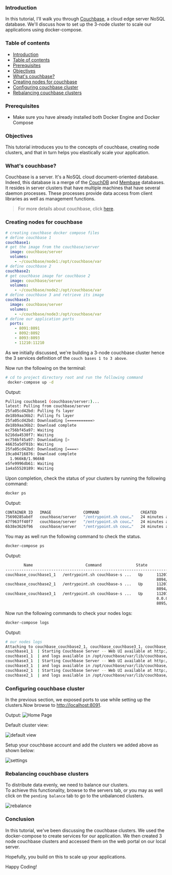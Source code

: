 ### Introduction

In this tutorial, I'll walk you through [Couchbase](https://www.couchbase.com), a cloud edge server NoSQL database. We'll discuss how to set up the 3-node cluster to scale our applications using docker-compose.

### Table of contents

- [Introduction](#introduction)
- [Table of contents](#table-of-contents)
- [Prerequisites](#prerequisites)
- [Objectives](#objectives)
- [What's couchbase?](#whats-couchbase)
- [Creating nodes for couchbase](#creating-nodes-for-couchbase)
- [Configuring couchbase cluster](#configuring-couchbase-cluster)
- [Rebalancing couchbase clusters](#rebalancing-couchbase-clusters)

### Prerequisites

- Make sure you have already installed both Docker Engine and Docker Compose

### Objectives

This tutorial introduces you to the concepts of couchbase, creating node clusters, and that in turn helps you elastically scale your application.

### What's couchbase?

Couchbase is a server. It's a NoSQL cloud document-oriented database.
Indeed, this database is a merge of the [CouchDB](https://couchdb.apache.org) and [Membase](https://blog.couchbase.com/what-exactly-membase/) databases.  
It resides in server clusters that have multiple machines that have several daemon processes. These processes provide data access from client libraries as well as management functions.

> For more details about couchbase, click [here](https://dzone.com/articles/couchbase-architecture-deep).  

### Creating nodes for couchbase

```yaml
# creating couchbase docker compose files
# define couchbase 1
couchbase1:
# get the image from the couchbase/server
  image: couchbase/server
  volumes:
    - ~/couchbase/node1:/opt/couchbase/var
# define couchbase 2
couchbase2:
# get couchbase image for couchbase 2
  image: couchbase/server
  volumes:
    - ~/couchbase/node2:/opt/couchbase/var
# define couchbase 3 and retrieve its image
couchbase3:
  image: couchbase/server
  volumes:
    - ~/couchbase/node3:/opt/couchbase/var
# define our application ports
  ports:
    - 8091:8091
    - 8092:8092 
    - 8093:8093 
    - 11210:11210
```

As we initially discussed, we're building a 3-node couchbase cluster hence the 3 services definition of the `couch bases 1 to 3 above`.

Now run the following on the terminal:  

```bash
# cd to project directory root and run the following command
 docker-compose up -d
```

Output:

```bash
Pulling couchbase1 (couchbase/server:)...
latest: Pulling from couchbase/server
25fa05cd42bd: Pulling fs layer
de18b9aa36b2: Pulling fs layer
25fa05cd42bd: Downloading [===========>                                       ]  6.368MB/26.7MB
de18b9aa36b2: Download complete
ec756bf45a97: Waiting
b216da4530f7: Waiting
ec756bf45a97: Downloading [>                                                  ]  4.294MB/467.3MB
46635a5df01b: Waiting
25fa05cd42bd: Downloading [====>                                              ]de18b9aa36b2: Downloading [==================>                                ]  2.123MB/5.647MBnload complete
19ca04716876: Download complete
  1.966kB/1.966kB
e5fe9996db61: Waiting
1a4a55520189: Waiting

```

Upon completion, check the status of your clusters by running the following command:  

```bash
docker ps
```

Output:

```bash
CONTAINER ID   IMAGE              COMMAND                  CREATED             STATUS          PORTS                                                                                                                                                                NAMES
75690285abdf   couchbase/server   "/entrypoint.sh couc…"   24 minutes ago      Up 24 minutes   8091-8096/tcp, 11207/tcp, 11210-11211/tcp, 18091-18096/tcp                                                                                                           couchbase_couchbase2_1
47f963ff40f7   couchbase/server   "/entrypoint.sh couc…"   24 minutes ago      Up 24 minutes   8094-8096/tcp, 0.0.0.0:8091-8093->8091-8093/tcp, :::8091-8093->8091-8093/tcp, 11207/tcp, 11211/tcp, 0.0.0.0:11210->11210/tcp, :::11210->11210/tcp, 18091-18096/tcp   couchbase_couchbase3_1
6b38e3626f96   couchbase/server   "/entrypoint.sh couc…"   24 minutes ago      Up 24 minutes   8091-8096/tcp, 11207/tcp, 11210-11211/tcp, 18091-18096/tcp                                                                                                           couchbase_couchbase1_1

```

You may as well run the following command to check the status.  

```bash
docker-compose ps
```

Output:

```bash
        Name                       Command               State                                                                     Ports                                                                  
-----------------------------------------------------------------------------------------------------------------------------------------------------------------------------------------------------------
couchbase_couchbase1_1   /entrypoint.sh couchbase-s ...   Up      11207/tcp, 11210/tcp, 11211/tcp, 18091/tcp, 18092/tcp, 18093/tcp, 18094/tcp, 18095/tcp, 18096/tcp, 8091/tcp, 8092/tcp, 8093/tcp,         
                                                                  8094/tcp, 8095/tcp, 8096/tcp                                                                                                             
couchbase_couchbase2_1   /entrypoint.sh couchbase-s ...   Up      11207/tcp, 11210/tcp, 11211/tcp, 18091/tcp, 18092/tcp, 18093/tcp, 18094/tcp, 18095/tcp, 18096/tcp, 8091/tcp, 8092/tcp, 8093/tcp,         
                                                                  8094/tcp, 8095/tcp, 8096/tcp                                                                                                             
couchbase_couchbase3_1   /entrypoint.sh couchbase-s ...   Up      11207/tcp, 0.0.0.0:11210->11210/tcp,:::11210->11210/tcp, 11211/tcp, 18091/tcp, 18092/tcp, 18093/tcp, 18094/tcp, 18095/tcp, 18096/tcp,    
                                                                  0.0.0.0:8091->8091/tcp,:::8091->8091/tcp, 0.0.0.0:8092->8092/tcp,:::8092->8092/tcp, 0.0.0.0:8093->8093/tcp,:::8093->8093/tcp, 8094/tcp,  
                                                                  8095/tcp, 8096/tcp  
```

Now run the following commands to check your nodes logs:

```bash
docker-compose logs

```

Output:

```bash
# our nodes logs
Attaching to couchbase_couchbase2_1, couchbase_couchbase3_1, couchbase_couchbase1_1
couchbase1_1  | Starting Couchbase Server -- Web UI available at http://<ip>:8091
couchbase1_1  | and logs available in /opt/couchbase/var/lib/couchbase/logs
couchbase3_1  | Starting Couchbase Server -- Web UI available at http://<ip>:8091
couchbase3_1  | and logs available in /opt/couchbase/var/lib/couchbase/logs
couchbase2_1  | Starting Couchbase Server -- Web UI available at http://<ip>:8091
couchbase2_1  | and logs available in /opt/couchbase/var/lib/couchbase/logs

```

### Configuring couchbase cluster

In the previous section, we exposed ports to use while setting up the clusters.Now browse to [http://localhost:8091](http://localhost:8091).

Output:
![Home Page](/engineering-education/couchbase-cluster-docker/home.png)

Default cluster view:

![default view](/engineering-education/couchbase-cluster-docker/default.png)

Setup your couchbase account and add the clusters we added above as shown below:

![settings](/engineering-education/couchbase-cluster-docker/setting.png)

### Rebalancing couchbase clusters

To distribute data evenly, we need to balance our clusters.  
To achieve this functionality, browse to the servers tab, or you may as well click on the `pending balance` tab to go to the unbalanced clusters.

![rebalance](/engineering-education/couchbase-cluster-docker/rebalance.png)

### Conclusion

In this tutorial, we've been discussing the couchbase clusters. We used the docker-compose to create services for our application. We then created 3 node couchbase clusters and accessed them on the web portal on our local server.

Hopefully, you build on this to scale up your applications.

Happy Coding!
